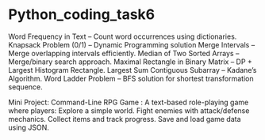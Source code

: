 # Python_coding_task6
 Word Frequency in Text – Count word occurrences using dictionaries.
 Knapsack Problem (0/1) – Dynamic Programming solution
 Merge Intervals – Merge overlapping intervals efficiently.
 Median of Two Sorted Arrays – Merge/binary search approach.
 Maximal Rectangle in Binary Matrix – DP + Largest Histogram Rectangle.
 Largest Sum Contiguous Subarray – Kadane’s Algorithm.
 Word Ladder Problem – BFS solution for shortest transformation sequence.

Mini Project: Command-Line RPG Game :
A text-based role-playing game where players:
Explore a simple world.
Fight enemies with attack/defense mechanics.
Collect items and track progress.
Save and load game data using JSON.
